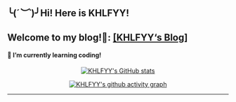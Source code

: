 ## ╰(*´︶`*)╯Hi! Here is KHLFYY!

## Welcome to my blog!👋: [[KHLFYY‘s Blog]](https://www.khlfyy.top)

#### 🌱 I’m currently learning coding!

<p><div align=center><a href="https://github.com/KHLFYY"><img alt="KHLFYY&#39;s GitHub stats" src="https://github-readme-stats.vercel.app/api?username=KHLFYY&amp;count_private=true&amp;show_icons=true&amp;include_all_commits=true&amp;hide_border=true&amp;bg_color=20,1DA1F2,45B649&amp;title_color=E1F5C4&amp;icon_color=F2F2F2&amp;text_color=F2F2F2"/></a></p>
<!--
这一行是html语法 不知道为什么html的居中写到md图片前面就不好使了 所以就全写html了
-->

[![KHLFYY's github activity graph](https://activity-graph.herokuapp.com/graph?username=KHLFYY&theme=github)](https://github.com/KHLFYY)

-----------------------------------------------------------------

<!--
[![Readme Card](https://github-readme-stats.vercel.app/api/pin/?username=KHLFYY&repo=KHLFYY.github.io&hide_border=true&bg_color=30,7474BF,348AC7&title_color=ffffff&icon_color=ffffff&text_color=ffffff)](https://github.com/KHLFYY/KHLFYY.github.io)
-->

<!--
[![Readme Card](https://github-readme-stats.vercel.app/api/pin/?username=VGTB2021&repo=VGTB2021.github.io&hide_border=true&bg_color=30,DCE35B,45B649&title_color=3B4371&icon_color=3B4371&text_color=3B4371)](https://github.com/VGTB2021/VGTB2021.github.io)
-->

<!--
[![Readme Card](https://github-readme-stats.vercel.app/api/pin/?username=KHLFYY&repo=KHLFYY&hide_border=true&bg_color=30,7474BF,348AC7&title_color=ffffff&icon_color=ffffff&text_color=ffffff)](https://github.com/KHLFYY/KHLFYY)
-->

<!--
[![Readme Card](https://github-readme-stats.vercel.app/api/pin/?username=VGTB2021&repo=VGTB2021&hide_border=true&bg_color=30,DCE35B,45B649&title_color=3B4371&icon_color=3B4371&text_color=3B4371)](https://github.com/VGTB2021/VGTB2021)
-->
